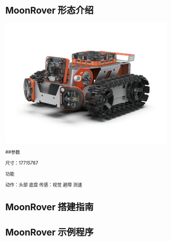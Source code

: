 # MoonRover 形态介绍

![](./images/render_MoonRover.png)

##参数

尺寸：177*157*87

功能

动作：头部 底盘
传感：视觉 避障 测速

# MoonRover 搭建指南

# MoonRover 示例程序